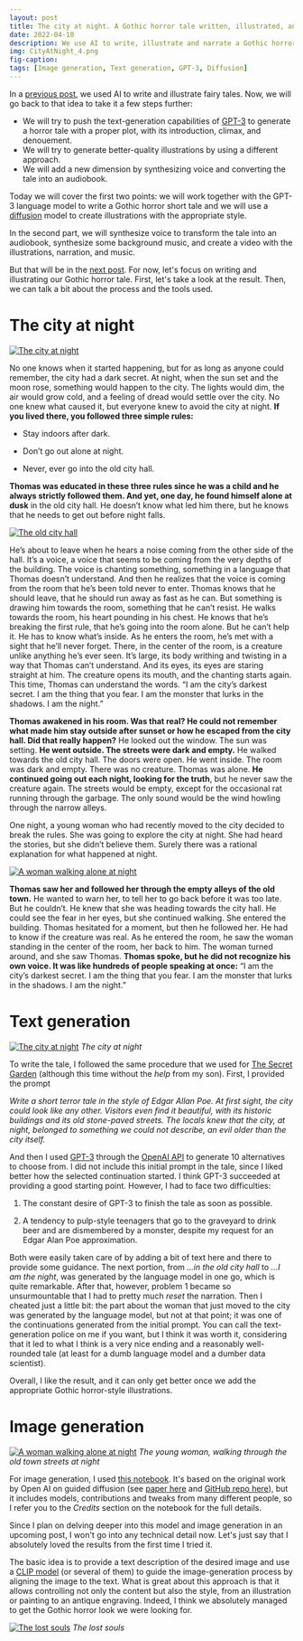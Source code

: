 ```yaml
---
layout: post
title: The city at night. A Gothic horror tale written, illustrated, and narrated by AI (part I).
date: 2022-04-10
description: We use AI to write, illustrate and narrate a Gothic horror audiobook
img: CityAtNight_4.png
fig-caption: 
tags: [Image generation, Text generation, GPT-3, Diffusion]
---
```


In a [previous post](https://robertofont.github.io/IllustratedFairyTales/), we used AI to write and illustrate fairy tales. Now, we will go back to that idea to take it a few steps further:

- We will try to push the text-generation capabilities of [GPT-3](https://github.com/openai/gpt-3) to generate a horror tale with a proper plot, with its introduction, climax, and denouement.
- We will try to generate better-quality illustrations by using a different approach.
- We will add a new dimension by synthesizing voice and converting the tale into an audiobook.

Today we will cover the first two points: we will work together with the GPT-3 language model to write a Gothic horror short tale and we will use a [diffusion](https://arxiv.org/abs/2105.05233) model to create illustrations with the appropriate style.

In the second part, we will synthesize voice to transform the tale into an audiobook, synthesize some background music, and create a video with the illustrations, narration, and music.

But that will be in the [next post](https://robertofont.github.io/TheCityAtNight_partII/). For now, let's focus on writing and illustrating our Gothic horror tale. First, let's take a look at the result. Then, we can talk a bit about the process and the tools used.

# The city at night

[![The city at night]({{site.baseurl}}/assets/img/2022-04-10-TheCityAtNight_partI/CityAtNight_1.png)]({{site.baseurl}}/assets/img/2022-04-10-TheCityAtNight_partI/CityAtNight_1.png)

No one knows when it started happening, but for as long as anyone could remember, the city had a dark secret. 
At night, when the sun set and the moon rose, something would happen to the city. The lights would dim, the air would grow cold, and a feeling of dread would settle over the city. 
No one knew what caused it, but everyone knew to avoid the city at night. **If you lived there, you followed three simple rules:**

- Stay indoors after dark.

- Don’t go out alone at night.

- Never, ever go into the old city hall.

**Thomas was educated in these three rules since he was a child and he always strictly followed them. And yet, one day, he found himself alone at dusk** in the old city hall. He doesn’t know what led him there, but he knows that he needs to get out before night falls.

[![The old city hall]({{site.baseurl}}/assets/img/2022-04-10-TheCityAtNight_partI/CityHall_1.png)]({{site.baseurl}}/assets/img/2022-04-10-TheCityAtNight_partI/CityHall_1.png)

He’s about to leave when he hears a noise coming from the other side of the hall. It’s a voice, a voice that seems to be coming from the very depths of the building. The voice is chanting something, something in a language that Thomas doesn’t understand. And then he realizes that the voice is coming from the room that he’s been told never to enter.
Thomas knows that he should leave, that he should run away as fast as he can. But something is drawing him towards the room, something that he can’t resist. He walks towards the room, his heart pounding in his chest. He knows that he’s breaking the first rule, that he’s going into the room alone. But he can’t help it. He has to know what’s inside.
As he enters the room, he’s met with a sight that he’ll never forget. There, in the center of the room, is a creature unlike anything he’s ever seen. It’s large, its body writhing and twisting in a way that Thomas can’t understand. And its eyes, its eyes are staring straight at him.
The creature opens its mouth, and the chanting starts again. This time, Thomas can understand the words. 
“I am the city’s darkest secret. I am the thing that you fear. I am the monster that lurks in the shadows. I am the night.”

**Thomas awakened in his room. Was that real? He could not remember what made him stay outside after sunset or how he escaped from the city hall. Did that really happen?** He looked out the window. The sun was setting. **He went outside. The streets were dark and empty.** He walked towards the old city hall. The doors were open. He went inside. The room was dark and empty. There was no creature. Thomas was alone. **He continued going out each night, looking for the truth**, but he never saw the creature again. The streets would be empty, except for the occasional rat running through the garbage. The only sound would be the wind howling through the narrow alleys.

One night, a young woman who had recently moved to the city decided to break the rules. She was going to explore the city at night. 
She had heard the stories, but she didn’t believe them. Surely there was a rational explanation for what happened at night.

[![A woman walking alone at night]({{site.baseurl}}/assets/img/2022-04-10-TheCityAtNight_partI/WomanWalking_1.png)]({{site.baseurl}}/assets/img/2022-04-10-TheCityAtNight_partI/WomanWalking_1.png)

**Thomas saw her and followed her through the empty alleys of the old town.** He wanted to warn her, to tell her to go back before it was too late. But he couldn’t. He knew that she was heading towards the city hall. He could see the fear in her eyes, but she continued walking. She entered the building. Thomas hesitated for a moment, but then he followed her. He had to know if the creature was real. 
As he entered the room, he saw the woman standing in the center of the room, her back to him. The woman turned around, and she saw Thomas. **Thomas spoke, but he did not recognize his own voice. It was like hundreds of people speaking at once:** “I am the city’s darkest secret. I am the thing that you fear. I am the monster that lurks in the shadows. I am the night.”

# Text generation

[![The city at night]({{site.baseurl}}/assets/img/2022-04-10-TheCityAtNight_partI/CityAtNight_2.png)]({{site.baseurl}}/assets/img/2022-04-10-TheCityAtNight_partI/CityAtNight_2.png)
*The city at night*

To write the tale, I followed the same procedure that we used for [The Secret Garden](https://robertofont.github.io/IllustratedFairyTales) (although this time without the *help* from my son).  First, I provided the prompt

*Write a short terror tale in the style of Edgar Allan Poe.
At first sight, the city could look like any other. Visitors even find it beautiful, with its historic buildings and its old stone-paved streets.
The locals knew that the city, at night, belonged to something we could not describe, an evil older than the city itself.*

And then I used [GPT-3](https://github.com/openai/gpt-3) through the [OpenAI API](https://openai.com/api/) to generate 10 alternatives to choose from. I did not include this initial prompt in the tale, since I liked better how the selected continuation started. I think GPT-3 succeeded at providing a good starting point. However, I had to face two difficulties:

1. The constant desire of GPT-3 to finish the tale as soon as possible.

2. A tendency to pulp-style teenagers that go to the graveyard to drink beer and are dismembered by a monster, despite my request for an Edgar Alan Poe approximation.

Both were easily taken care of by adding a bit of text here and there to provide some guidance. The next portion, from *...in the old city hall* to *...I am the night*, was generated by the language model in one go, which is quite remarkable. After that, however, problem 1 became so unsurmountable that I had to pretty much *reset* the narration. Then I cheated just a little bit: the part about the woman that just moved to the city was generated by the language model, but not at that point; it was one of the continuations generated from the initial prompt. You can call the text-generation police on me if you want, but I think it was worth it, considering that it led to what I think is a very nice ending and a reasonably well-rounded tale (at least for a dumb language model and a dumber data scientist).

Overall, I like the result, and it can only get better once we add the appropriate Gothic horror-style illustrations.

# Image generation

[![A woman walking alone at night]({{site.baseurl}}/assets/img/2022-04-10-TheCityAtNight_partI/WomanWalking_2.png)]({{site.baseurl}}/assets/img/2022-04-10-TheCityAtNight_partI/WomanWalking_2.png)
*The young woman, walking through the old town streets at night*

For image generation, I used [this notebook](https://colab.research.google.com/github/alembics/disco-diffusion/blob/main/Disco_Diffusion.ipynb). It's based on the original work by Open AI on guided diffusion (see [paper here](https://arxiv.org/abs/2105.05233) and [GitHub repo here](https://github.com/openai/guided-diffusion)), but it includes models, contributions and tweaks from many different people, so I refer you to the *Credits* section on the notebook for the full details.

Since I plan on delving deeper into this model and image generation in an upcoming post, I won't go into any technical detail now. Let's just say that I absolutely loved the results from the first time I tried it.

The basic idea is to provide a text description of the desired image and use a [CLIP model](https://github.com/openai/CLIP) (or several of them) to guide the image-generation process by aligning the image to the text. What is great about this approach is that it allows controlling not only the content but also the style, from an illustration or painting to an antique engraving. Indeed, I think we absolutely managed to get the Gothic horror look we were looking for.

[![The lost souls]({{site.baseurl}}/assets/img/2022-04-10-TheCityAtNight_partI/LostSouls_1.png)]({{site.baseurl}}/assets/img/2022-04-10-TheCityAtNight_partI/LostSouls_1.png)
*The lost souls*

